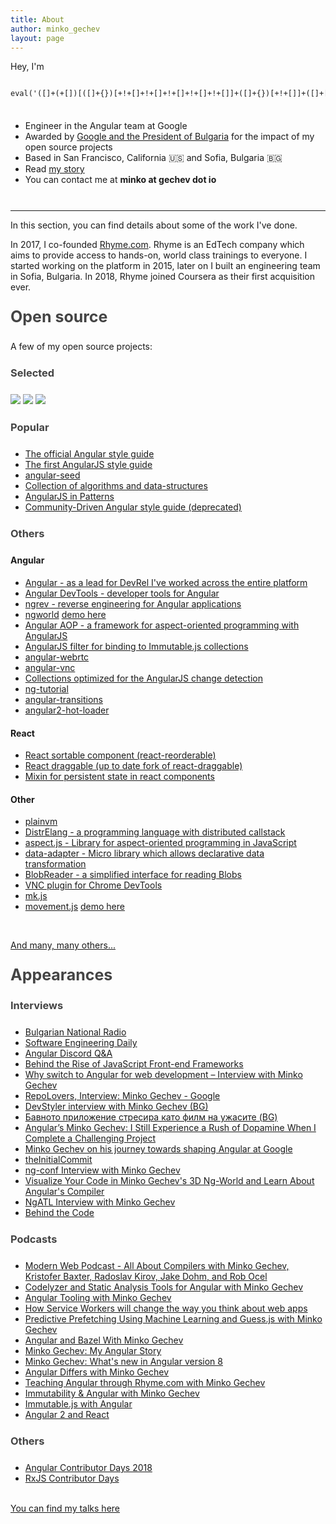 ```yaml
---
title: About
author: minko_gechev
layout: page
---
```


<style>
h1, h2, h3 {
  margin-bottom: 24px;
  margin-top: 24px;
  color: #444;
}
h2 {
  font-size: 25px;
}
hr {
  margin-top: 10px;
}
</style>

Hey, I'm

<div class="highlight" style="height: 50px; overflow-x: auto;"><pre style="width: 135300px"><code class="language-javascript" data-lang="javascript"><span></span><span class="nb">eval</span><span class="p">(</span><span class="s1">'([]+(+[])[([]+{})[+!+[]+!+[]+!+[]+!+[]+!+[]]+([]+{})[+!+[]]+([]+[][+!+[]])[+!+[]]+([]+![])[+!+[]+!+[]+!+[]]+([]+{})[+!+[]+!+[]+!+[]+!+[]+!+[]+!+[]]+([]+!![])[+!+[]]+([]+!![])[+!+[]+!+[]]+([]+{})[+!+[]+!+[]+!+[]+!+[]+!+[]]+([]+{})[+!+[]+!+[]+!+[]+!+[]+!+[]+!+[]]+([]+{})[+!+[]]+([]+!![])[+!+[]]])[+!+[]+!+[]+!+[]+!+[]+!+[]+!+[]+!+[]+!+[]+!+[]+!+[]+!+[]][([]+{})[+!+[]+!+[]+!+[]+!+[]+!+[]+!+[]]+([]+{})[+!+[]]+([][([]+{})[+!+[]+!+[]+!+[]+!+[]+!+[]]+([]+{})[+!+[]]+([]+[][+!+[]])[+!+[]]+([]+![])[+!+[]+!+[]+!+[]]+([]+{})[+!+[]+!+[]+!+[]+!+[]+!+[]+!+[]]+([]+!![])[+!+[]]+([]+!![])[+!+[]+!+[]]+([]+{})[+!+[]+!+[]+!+[]+!+[]+!+[]]+([]+{})[+!+[]+!+[]+!+[]+!+[]+!+[]+!+[]]+([]+{})[+!+[]]+([]+!![])[+!+[]]][([]+{})[+!+[]+!+[]+!+[]+!+[]+!+[]]+([]+{})[+!+[]]+([]+[][+!+[]])[+!+[]]+([]+![])[+!+[]+!+[]+!+[]]+([]+{})[+!+[]+!+[]+!+[]+!+[]+!+[]+!+[]]+([]+!![])[+!+[]]+([]+!![])[+!+[]+!+[]]+([]+{})[+!+[]+!+[]+!+[]+!+[]+!+[]]+([]+{})[+!+[]+!+[]+!+[]+!+[]+!+[]+!+[]]+([]+{})[+!+[]]+([]+!![])[+!+[]]](([]+!![])[+!+[]]+([]+[][+[]])[+!+[]+!+[]+!+[]]+([]+{})[+!+[]+!+[]+!+[]+!+[]+!+[]+!+[]]+([]+!![])[+!+[]+!+[]]+([]+!![])[+!+[]]+([]+[][+!+[]])[+!+[]]+([]+{})[+!+[]+!+[]+!+[]+!+[]+!+[]+!+[]+!+[]]+([]+{})[+!+[]+!+[]+!+[]+!+[]+!+[]+!+[]]+(+!+[]+!+[]+!+[]+!+[]+!+[]+!+[]+!+[]+!+[]+!+[]+!+[]+!+[]+!+[]+!+[]+!+[]+!+[]+!+[]+!+[])[([]+{})[+!+[]+!+[]+!+[]+!+[]+!+[]+!+[]]+([]+{})[+!+[]]+([]+([]+[])[([]+{})[+!+[]+!+[]+!+[]+!+[]+!+[]]+([]+{})[+!+[]]+([]+[][+!+[]])[+!+[]]+([]+![])[+!+[]+!+[]+!+[]]+([]+{})[+!+[]+!+[]+!+[]+!+[]+!+[]+!+[]]+([]+!![])[+!+[]]+([]+!![])[+!+[]+!+[]]+([]+{})[+!+[]+!+[]+!+[]+!+[]+!+[]]+([]+{})[+!+[]+!+[]+!+[]+!+[]+!+[]+!+[]]+([]+{})[+!+[]]+([]+!![])[+!+[]]])[+!+[]+!+[]+!+[]+!+[]+!+[]+!+[]+!+[]+!+[]+!+[]]+([]+{})[+!+[]+!+[]+!+[]+!+[]+!+[]+!+[]]+([]+!![])[+!+[]]+([]+[][+[]])[+!+[]+!+[]+!+[]+!+[]+!+[]]+([]+[][+!+[]])[+!+[]]+([]+([]+[])[([]+{})[+!+[]+!+[]+!+[]+!+[]+!+[]]+([]+{})[+!+[]]+([]+[][+!+[]])[+!+[]]+([]+![])[+!+[]+!+[]+!+[]]+([]+{})[+!+[]+!+[]+!+[]+!+[]+!+[]+!+[]]+([]+!![])[+!+[]]+([]+!![])[+!+[]+!+[]]+([]+{})[+!+[]+!+[]+!+[]+!+[]+!+[]]+([]+{})[+!+[]+!+[]+!+[]+!+[]+!+[]+!+[]]+([]+{})[+!+[]]+([]+!![])[+!+[]]])[+!+[]+!+[]+!+[]+!+[]+!+[]+!+[]+!+[]+!+[]+!+[]+!+[]+!+[]+!+[]+!+[]+!+[]]](+!+[]+!+[]+!+[]+!+[]+!+[]+!+[]+!+[]+!+[]+!+[]+!+[]+!+[]+!+[]+!+[]+!+[]+!+[]+!+[]+!+[]+!+[]+!+[]+!+[])+([]+[][+[]])[+!+[]+!+[]+!+[]+!+[]+!+[]]+([]+![])[+!+[]+!+[]+!+[]])())[([]+!![])[+!+[]+!+[]]+([]+[][+!+[]])[+!+[]]+([]+[][+[]])[+!+[]+!+[]+!+[]]+([]+![])[+!+[]+!+[]+!+[]]+([]+{})[+!+[]+!+[]+!+[]+!+[]+!+[]]+([]+![])[+!+[]]+(+!+[]+!+[]+!+[]+!+[]+!+[]+!+[]+!+[]+!+[]+!+[]+!+[]+!+[]+!+[]+!+[]+!+[]+!+[]+!+[]+!+[]+!+[]+!+[]+!+[]+!+[]+!+[]+!+[]+!+[]+!+[])[([]+{})[+!+[]+!+[]+!+[]+!+[]+!+[]+!+[]]+([]+{})[+!+[]]+([]+([]+[])[([]+{})[+!+[]+!+[]+!+[]+!+[]+!+[]]+([]+{})[+!+[]]+([]+[][+!+[]])[+!+[]]+([]+![])[+!+[]+!+[]+!+[]]+([]+{})[+!+[]+!+[]+!+[]+!+[]+!+[]+!+[]]+([]+!![])[+!+[]]+([]+!![])[+!+[]+!+[]]+([]+{})[+!+[]+!+[]+!+[]+!+[]+!+[]]+([]+{})[+!+[]+!+[]+!+[]+!+[]+!+[]+!+[]]+([]+{})[+!+[]]+([]+!![])[+!+[]]])[+!+[]+!+[]+!+[]+!+[]+!+[]+!+[]+!+[]+!+[]+!+[]]+([]+{})[+!+[]+!+[]+!+[]+!+[]+!+[]+!+[]]+([]+!![])[+!+[]]+([]+[][+[]])[+!+[]+!+[]+!+[]+!+[]+!+[]]+([]+[][+!+[]])[+!+[]]+([]+([]+[])[([]+{})[+!+[]+!+[]+!+[]+!+[]+!+[]]+([]+{})[+!+[]]+([]+[][+!+[]])[+!+[]]+([]+![])[+!+[]+!+[]+!+[]]+([]+{})[+!+[]+!+[]+!+[]+!+[]+!+[]+!+[]]+([]+!![])[+!+[]]+([]+!![])[+!+[]+!+[]]+([]+{})[+!+[]+!+[]+!+[]+!+[]+!+[]]+([]+{})[+!+[]+!+[]+!+[]+!+[]+!+[]+!+[]]+([]+{})[+!+[]]+([]+!![])[+!+[]]])[+!+[]+!+[]+!+[]+!+[]+!+[]+!+[]+!+[]+!+[]+!+[]+!+[]+!+[]+!+[]+!+[]+!+[]]](+!+[]+!+[]+!+[]+!+[]+!+[]+!+[]+!+[]+!+[]+!+[]+!+[]+!+[]+!+[]+!+[]+!+[]+!+[]+!+[]+!+[]+!+[]+!+[]+!+[]+!+[]+!+[]+!+[]+!+[]+!+[]+!+[]+!+[]+!+[])+([]+[][+[]])[+!+[]+!+[]+!+[]]](([][([]+{})[+!+[]+!+[]+!+[]+!+[]+!+[]]+([]+{})[+!+[]]+([]+[][+!+[]])[+!+[]]+([]+![])[+!+[]+!+[]+!+[]]+([]+{})[+!+[]+!+[]+!+[]+!+[]+!+[]+!+[]]+([]+!![])[+!+[]]+([]+!![])[+!+[]+!+[]]+([]+{})[+!+[]+!+[]+!+[]+!+[]+!+[]]+([]+{})[+!+[]+!+[]+!+[]+!+[]+!+[]+!+[]]+([]+{})[+!+[]]+([]+!![])[+!+[]]][([]+{})[+!+[]+!+[]+!+[]+!+[]+!+[]]+([]+{})[+!+[]]+([]+[][+!+[]])[+!+[]]+([]+![])[+!+[]+!+[]+!+[]]+([]+{})[+!+[]+!+[]+!+[]+!+[]+!+[]+!+[]]+([]+!![])[+!+[]]+([]+!![])[+!+[]+!+[]]+([]+{})[+!+[]+!+[]+!+[]+!+[]+!+[]]+([]+{})[+!+[]+!+[]+!+[]+!+[]+!+[]+!+[]]+([]+{})[+!+[]]+([]+!![])[+!+[]]](([]+!![])[+!+[]]+([]+[][+[]])[+!+[]+!+[]+!+[]]+([]+{})[+!+[]+!+[]+!+[]+!+[]+!+[]+!+[]]+([]+!![])[+!+[]+!+[]]+([]+!![])[+!+[]]+([]+[][+!+[]])[+!+[]]+([]+{})[+!+[]+!+[]+!+[]+!+[]+!+[]+!+[]+!+[]]+([]+{})[+!+[]+!+[]+!+[]+!+[]+!+[]+!+[]]+(+!+[]+!+[]+!+[]+!+[]+!+[]+!+[]+!+[]+!+[]+!+[]+!+[]+!+[]+!+[]+!+[]+!+[]+!+[]+!+[]+!+[])[([]+{})[+!+[]+!+[]+!+[]+!+[]+!+[]+!+[]]+([]+{})[+!+[]]+([]+([]+[])[([]+{})[+!+[]+!+[]+!+[]+!+[]+!+[]]+([]+{})[+!+[]]+([]+[][+!+[]])[+!+[]]+([]+![])[+!+[]+!+[]+!+[]]+([]+{})[+!+[]+!+[]+!+[]+!+[]+!+[]+!+[]]+([]+!![])[+!+[]]+([]+!![])[+!+[]+!+[]]+([]+{})[+!+[]+!+[]+!+[]+!+[]+!+[]]+([]+{})[+!+[]+!+[]+!+[]+!+[]+!+[]+!+[]]+([]+{})[+!+[]]+([]+!![])[+!+[]]])[+!+[]+!+[]+!+[]+!+[]+!+[]+!+[]+!+[]+!+[]+!+[]]+([]+{})[+!+[]+!+[]+!+[]+!+[]+!+[]+!+[]]+([]+!![])[+!+[]]+([]+[][+[]])[+!+[]+!+[]+!+[]+!+[]+!+[]]+([]+[][+!+[]])[+!+[]]+([]+([]+[])[([]+{})[+!+[]+!+[]+!+[]+!+[]+!+[]]+([]+{})[+!+[]]+([]+[][+!+[]])[+!+[]]+([]+![])[+!+[]+!+[]+!+[]]+([]+{})[+!+[]+!+[]+!+[]+!+[]+!+[]+!+[]]+([]+!![])[+!+[]]+([]+!![])[+!+[]+!+[]]+([]+{})[+!+[]+!+[]+!+[]+!+[]+!+[]]+([]+{})[+!+[]+!+[]+!+[]+!+[]+!+[]+!+[]]+([]+{})[+!+[]]+([]+!![])[+!+[]]])[+!+[]+!+[]+!+[]+!+[]+!+[]+!+[]+!+[]+!+[]+!+[]+!+[]+!+[]+!+[]+!+[]+!+[]]](+!+[]+!+[]+!+[]+!+[]+!+[]+!+[]+!+[]+!+[]+!+[]+!+[]+!+[]+!+[]+!+[]+!+[]+!+[]+!+[]+!+[]+!+[]+!+[]+!+[])+([]+[][+[]])[+!+[]+!+[]+!+[]+!+[]+!+[]]+([]+![])[+!+[]+!+[]+!+[]])())[([]+[][+[]])[+!+[]+!+[]+!+[]]+([]+![])[+!+[]+!+[]+!+[]]+([]+{})[+!+[]+!+[]+!+[]+!+[]+!+[]]+([]+![])[+!+[]]+(+!+[]+!+[]+!+[]+!+[]+!+[]+!+[]+!+[]+!+[]+!+[]+!+[]+!+[]+!+[]+!+[]+!+[]+!+[]+!+[]+!+[]+!+[]+!+[]+!+[]+!+[]+!+[]+!+[]+!+[]+!+[])[([]+{})[+!+[]+!+[]+!+[]+!+[]+!+[]+!+[]]+([]+{})[+!+[]]+([]+([]+[])[([]+{})[+!+[]+!+[]+!+[]+!+[]+!+[]]+([]+{})[+!+[]]+([]+[][+!+[]])[+!+[]]+([]+![])[+!+[]+!+[]+!+[]]+([]+{})[+!+[]+!+[]+!+[]+!+[]+!+[]+!+[]]+([]+!![])[+!+[]]+([]+!![])[+!+[]+!+[]]+([]+{})[+!+[]+!+[]+!+[]+!+[]+!+[]]+([]+{})[+!+[]+!+[]+!+[]+!+[]+!+[]+!+[]]+([]+{})[+!+[]]+([]+!![])[+!+[]]])[+!+[]+!+[]+!+[]+!+[]+!+[]+!+[]+!+[]+!+[]+!+[]]+([]+{})[+!+[]+!+[]+!+[]+!+[]+!+[]+!+[]]+([]+!![])[+!+[]]+([]+[][+[]])[+!+[]+!+[]+!+[]+!+[]+!+[]]+([]+[][+!+[]])[+!+[]]+([]+([]+[])[([]+{})[+!+[]+!+[]+!+[]+!+[]+!+[]]+([]+{})[+!+[]]+([]+[][+!+[]])[+!+[]]+([]+![])[+!+[]+!+[]+!+[]]+([]+{})[+!+[]+!+[]+!+[]+!+[]+!+[]+!+[]]+([]+!![])[+!+[]]+([]+!![])[+!+[]+!+[]]+([]+{})[+!+[]+!+[]+!+[]+!+[]+!+[]]+([]+{})[+!+[]+!+[]+!+[]+!+[]+!+[]+!+[]]+([]+{})[+!+[]]+([]+!![])[+!+[]]])[+!+[]+!+[]+!+[]+!+[]+!+[]+!+[]+!+[]+!+[]+!+[]+!+[]+!+[]+!+[]+!+[]+!+[]]](+!+[]+!+[]+!+[]+!+[]+!+[]+!+[]+!+[]+!+[]+!+[]+!+[]+!+[]+!+[]+!+[]+!+[]+!+[]+!+[]+!+[]+!+[]+!+[]+!+[]+!+[]+!+[]+!+[]+!+[]+!+[]+!+[]+!+[]+!+[])+([]+[][+[]])[+!+[]+!+[]+!+[]]](([]+{})[+!+[]+!+[]+!+[]+!+[]+!+[]+!+[]+!+[]])[+[]]+(+!+[]+!+[]+!+[]+!+[]+!+[])+(+!+[]+!+[]+!+[]+!+[]+!+[]))+(+!+[]+!+[]+!+[]+!+[]+!+[]+!+[]+!+[]+!+[]+!+[]+!+[]+!+[]+!+[]+!+[]+!+[]+!+[]+!+[]+!+[]+!+[]+!+[]+!+[]+!+[]+!+[]+!+[]+!+[]+!+[])[([]+{})[+!+[]+!+[]+!+[]+!+[]+!+[]+!+[]]+([]+{})[+!+[]]+([]+([]+[])[([]+{})[+!+[]+!+[]+!+[]+!+[]+!+[]]+([]+{})[+!+[]]+([]+[][+!+[]])[+!+[]]+([]+![])[+!+[]+!+[]+!+[]]+([]+{})[+!+[]+!+[]+!+[]+!+[]+!+[]+!+[]]+([]+!![])[+!+[]]+([]+!![])[+!+[]+!+[]]+([]+{})[+!+[]+!+[]+!+[]+!+[]+!+[]]+([]+{})[+!+[]+!+[]+!+[]+!+[]+!+[]+!+[]]+([]+{})[+!+[]]+([]+!![])[+!+[]]])[+!+[]+!+[]+!+[]+!+[]+!+[]+!+[]+!+[]+!+[]+!+[]]+([]+{})[+!+[]+!+[]+!+[]+!+[]+!+[]+!+[]]+([]+!![])[+!+[]]+([]+[][+[]])[+!+[]+!+[]+!+[]+!+[]+!+[]]+([]+[][+!+[]])[+!+[]]+([]+([]+[])[([]+{})[+!+[]+!+[]+!+[]+!+[]+!+[]]+([]+{})[+!+[]]+([]+[][+!+[]])[+!+[]]+([]+![])[+!+[]+!+[]+!+[]]+([]+{})[+!+[]+!+[]+!+[]+!+[]+!+[]+!+[]]+([]+!![])[+!+[]]+([]+!![])[+!+[]+!+[]]+([]+{})[+!+[]+!+[]+!+[]+!+[]+!+[]]+([]+{})[+!+[]+!+[]+!+[]+!+[]+!+[]+!+[]]+([]+{})[+!+[]]+([]+!![])[+!+[]]])[+!+[]+!+[]+!+[]+!+[]+!+[]+!+[]+!+[]+!+[]+!+[]+!+[]+!+[]+!+[]+!+[]+!+[]]](+!+[]+!+[]+!+[]+!+[]+!+[]+!+[]+!+[]+!+[]+!+[]+!+[]+!+[]+!+[]+!+[]+!+[]+!+[]+!+[]+!+[]+!+[]+!+[]+!+[]+!+[]+!+[]+!+[]+!+[]+!+[]+!+[]+!+[]+!+[])+(+!+[]+!+[]+!+[]+!+[]+!+[]+!+[]+!+[]+!+[]+!+[]+!+[]+!+[]+!+[]+!+[]+!+[]+!+[]+!+[]+!+[]+!+[]+!+[]+!+[]+!+[]+!+[]+!+[]+!+[]+!+[])[([]+{})[+!+[]+!+[]+!+[]+!+[]+!+[]+!+[]]+([]+{})[+!+[]]+([]+([]+[])[([]+{})[+!+[]+!+[]+!+[]+!+[]+!+[]]+([]+{})[+!+[]]+([]+[][+!+[]])[+!+[]]+([]+![])[+!+[]+!+[]+!+[]]+([]+{})[+!+[]+!+[]+!+[]+!+[]+!+[]+!+[]]+([]+!![])[+!+[]]+([]+!![])[+!+[]+!+[]]+([]+{})[+!+[]+!+[]+!+[]+!+[]+!+[]]+([]+{})[+!+[]+!+[]+!+[]+!+[]+!+[]+!+[]]+([]+{})[+!+[]]+([]+!![])[+!+[]]])[+!+[]+!+[]+!+[]+!+[]+!+[]+!+[]+!+[]+!+[]+!+[]]+([]+{})[+!+[]+!+[]+!+[]+!+[]+!+[]+!+[]]+([]+!![])[+!+[]]+([]+[][+[]])[+!+[]+!+[]+!+[]+!+[]+!+[]]+([]+[][+!+[]])[+!+[]]+([]+([]+[])[([]+{})[+!+[]+!+[]+!+[]+!+[]+!+[]]+([]+{})[+!+[]]+([]+[][+!+[]])[+!+[]]+([]+![])[+!+[]+!+[]+!+[]]+([]+{})[+!+[]+!+[]+!+[]+!+[]+!+[]+!+[]]+([]+!![])[+!+[]]+([]+!![])[+!+[]+!+[]]+([]+{})[+!+[]+!+[]+!+[]+!+[]+!+[]]+([]+{})[+!+[]+!+[]+!+[]+!+[]+!+[]+!+[]]+([]+{})[+!+[]]+([]+!![])[+!+[]]])[+!+[]+!+[]+!+[]+!+[]+!+[]+!+[]+!+[]+!+[]+!+[]+!+[]+!+[]+!+[]+!+[]+!+[]]](+!+[]+!+[]+!+[]+!+[]+!+[]+!+[]+!+[]+!+[]+!+[]+!+[]+!+[]+!+[]+!+[]+!+[]+!+[]+!+[]+!+[]+!+[]+!+[]+!+[]+!+[]+!+[]+!+[]+!+[]+!+[]+!+[]+!+[]+!+[])+([]+[][+[]])[+!+[]+!+[]+!+[]]+([]+!![])[+!+[]]+([][([]+{})[+!+[]+!+[]+!+[]+!+[]+!+[]]+([]+{})[+!+[]]+([]+[][+!+[]])[+!+[]]+([]+![])[+!+[]+!+[]+!+[]]+([]+{})[+!+[]+!+[]+!+[]+!+[]+!+[]+!+[]]+([]+!![])[+!+[]]+([]+!![])[+!+[]+!+[]]+([]+{})[+!+[]+!+[]+!+[]+!+[]+!+[]]+([]+{})[+!+[]+!+[]+!+[]+!+[]+!+[]+!+[]]+([]+{})[+!+[]]+([]+!![])[+!+[]]][([]+{})[+!+[]+!+[]+!+[]+!+[]+!+[]]+([]+{})[+!+[]]+([]+[][+!+[]])[+!+[]]+([]+![])[+!+[]+!+[]+!+[]]+([]+{})[+!+[]+!+[]+!+[]+!+[]+!+[]+!+[]]+([]+!![])[+!+[]]+([]+!![])[+!+[]+!+[]]+([]+{})[+!+[]+!+[]+!+[]+!+[]+!+[]]+([]+{})[+!+[]+!+[]+!+[]+!+[]+!+[]+!+[]]+([]+{})[+!+[]]+([]+!![])[+!+[]]](([]+!![])[+!+[]]+([]+[][+[]])[+!+[]+!+[]+!+[]]+([]+{})[+!+[]+!+[]+!+[]+!+[]+!+[]+!+[]]+([]+!![])[+!+[]+!+[]]+([]+!![])[+!+[]]+([]+[][+!+[]])[+!+[]]+([]+{})[+!+[]+!+[]+!+[]+!+[]+!+[]+!+[]+!+[]]+([]+{})[+!+[]+!+[]+!+[]+!+[]+!+[]+!+[]]+(+!+[]+!+[]+!+[]+!+[]+!+[]+!+[]+!+[]+!+[]+!+[]+!+[]+!+[]+!+[]+!+[]+!+[]+!+[]+!+[]+!+[])[([]+{})[+!+[]+!+[]+!+[]+!+[]+!+[]+!+[]]+([]+{})[+!+[]]+([]+([]+[])[([]+{})[+!+[]+!+[]+!+[]+!+[]+!+[]]+([]+{})[+!+[]]+([]+[][+!+[]])[+!+[]]+([]+![])[+!+[]+!+[]+!+[]]+([]+{})[+!+[]+!+[]+!+[]+!+[]+!+[]+!+[]]+([]+!![])[+!+[]]+([]+!![])[+!+[]+!+[]]+([]+{})[+!+[]+!+[]+!+[]+!+[]+!+[]]+([]+{})[+!+[]+!+[]+!+[]+!+[]+!+[]+!+[]]+([]+{})[+!+[]]+([]+!![])[+!+[]]])[+!+[]+!+[]+!+[]+!+[]+!+[]+!+[]+!+[]+!+[]+!+[]]+([]+{})[+!+[]+!+[]+!+[]+!+[]+!+[]+!+[]]+([]+!![])[+!+[]]+([]+[][+[]])[+!+[]+!+[]+!+[]+!+[]+!+[]]+([]+[][+!+[]])[+!+[]]+([]+([]+[])[([]+{})[+!+[]+!+[]+!+[]+!+[]+!+[]]+([]+{})[+!+[]]+([]+[][+!+[]])[+!+[]]+([]+![])[+!+[]+!+[]+!+[]]+([]+{})[+!+[]+!+[]+!+[]+!+[]+!+[]+!+[]]+([]+!![])[+!+[]]+([]+!![])[+!+[]+!+[]]+([]+{})[+!+[]+!+[]+!+[]+!+[]+!+[]]+([]+{})[+!+[]+!+[]+!+[]+!+[]+!+[]+!+[]]+([]+{})[+!+[]]+([]+!![])[+!+[]]])[+!+[]+!+[]+!+[]+!+[]+!+[]+!+[]+!+[]+!+[]+!+[]+!+[]+!+[]+!+[]+!+[]+!+[]]](+!+[]+!+[]+!+[]+!+[]+!+[]+!+[]+!+[]+!+[]+!+[]+!+[]+!+[]+!+[]+!+[]+!+[]+!+[]+!+[]+!+[]+!+[]+!+[]+!+[])+([]+[][+[]])[+!+[]+!+[]+!+[]+!+[]+!+[]]+([]+![])[+!+[]+!+[]+!+[]])())[([]+!![])[+!+[]+!+[]]+([]+[][+!+[]])[+!+[]]+([]+[][+[]])[+!+[]+!+[]+!+[]]+([]+![])[+!+[]+!+[]+!+[]]+([]+{})[+!+[]+!+[]+!+[]+!+[]+!+[]]+([]+![])[+!+[]]+(+!+[]+!+[]+!+[]+!+[]+!+[]+!+[]+!+[]+!+[]+!+[]+!+[]+!+[]+!+[]+!+[]+!+[]+!+[]+!+[]+!+[]+!+[]+!+[]+!+[]+!+[]+!+[]+!+[]+!+[]+!+[])[([]+{})[+!+[]+!+[]+!+[]+!+[]+!+[]+!+[]]+([]+{})[+!+[]]+([]+([]+[])[([]+{})[+!+[]+!+[]+!+[]+!+[]+!+[]]+([]+{})[+!+[]]+([]+[][+!+[]])[+!+[]]+([]+![])[+!+[]+!+[]+!+[]]+([]+{})[+!+[]+!+[]+!+[]+!+[]+!+[]+!+[]]+([]+!![])[+!+[]]+([]+!![])[+!+[]+!+[]]+([]+{})[+!+[]+!+[]+!+[]+!+[]+!+[]]+([]+{})[+!+[]+!+[]+!+[]+!+[]+!+[]+!+[]]+([]+{})[+!+[]]+([]+!![])[+!+[]]])[+!+[]+!+[]+!+[]+!+[]+!+[]+!+[]+!+[]+!+[]+!+[]]+([]+{})[+!+[]+!+[]+!+[]+!+[]+!+[]+!+[]]+([]+!![])[+!+[]]+([]+[][+[]])[+!+[]+!+[]+!+[]+!+[]+!+[]]+([]+[][+!+[]])[+!+[]]+([]+([]+[])[([]+{})[+!+[]+!+[]+!+[]+!+[]+!+[]]+([]+{})[+!+[]]+([]+[][+!+[]])[+!+[]]+([]+![])[+!+[]+!+[]+!+[]]+([]+{})[+!+[]+!+[]+!+[]+!+[]+!+[]+!+[]]+([]+!![])[+!+[]]+([]+!![])[+!+[]+!+[]]+([]+{})[+!+[]+!+[]+!+[]+!+[]+!+[]]+([]+{})[+!+[]+!+[]+!+[]+!+[]+!+[]+!+[]]+([]+{})[+!+[]]+([]+!![])[+!+[]]])[+!+[]+!+[]+!+[]+!+[]+!+[]+!+[]+!+[]+!+[]+!+[]+!+[]+!+[]+!+[]+!+[]+!+[]]](+!+[]+!+[]+!+[]+!+[]+!+[]+!+[]+!+[]+!+[]+!+[]+!+[]+!+[]+!+[]+!+[]+!+[]+!+[]+!+[]+!+[]+!+[]+!+[]+!+[]+!+[]+!+[]+!+[]+!+[]+!+[]+!+[]+!+[]+!+[])+([]+[][+[]])[+!+[]+!+[]+!+[]]](([][([]+{})[+!+[]+!+[]+!+[]+!+[]+!+[]]+([]+{})[+!+[]]+([]+[][+!+[]])[+!+[]]+([]+![])[+!+[]+!+[]+!+[]]+([]+{})[+!+[]+!+[]+!+[]+!+[]+!+[]+!+[]]+([]+!![])[+!+[]]+([]+!![])[+!+[]+!+[]]+([]+{})[+!+[]+!+[]+!+[]+!+[]+!+[]]+([]+{})[+!+[]+!+[]+!+[]+!+[]+!+[]+!+[]]+([]+{})[+!+[]]+([]+!![])[+!+[]]][([]+{})[+!+[]+!+[]+!+[]+!+[]+!+[]]+([]+{})[+!+[]]+([]+[][+!+[]])[+!+[]]+([]+![])[+!+[]+!+[]+!+[]]+([]+{})[+!+[]+!+[]+!+[]+!+[]+!+[]+!+[]]+([]+!![])[+!+[]]+([]+!![])[+!+[]+!+[]]+([]+{})[+!+[]+!+[]+!+[]+!+[]+!+[]]+([]+{})[+!+[]+!+[]+!+[]+!+[]+!+[]+!+[]]+([]+{})[+!+[]]+([]+!![])[+!+[]]](([]+!![])[+!+[]]+([]+[][+[]])[+!+[]+!+[]+!+[]]+([]+{})[+!+[]+!+[]+!+[]+!+[]+!+[]+!+[]]+([]+!![])[+!+[]+!+[]]+([]+!![])[+!+[]]+([]+[][+!+[]])[+!+[]]+([]+{})[+!+[]+!+[]+!+[]+!+[]+!+[]+!+[]+!+[]]+([]+{})[+!+[]+!+[]+!+[]+!+[]+!+[]+!+[]]+(+!+[]+!+[]+!+[]+!+[]+!+[]+!+[]+!+[]+!+[]+!+[]+!+[]+!+[]+!+[]+!+[]+!+[]+!+[]+!+[]+!+[])[([]+{})[+!+[]+!+[]+!+[]+!+[]+!+[]+!+[]]+([]+{})[+!+[]]+([]+([]+[])[([]+{})[+!+[]+!+[]+!+[]+!+[]+!+[]]+([]+{})[+!+[]]+([]+[][+!+[]])[+!+[]]+([]+![])[+!+[]+!+[]+!+[]]+([]+{})[+!+[]+!+[]+!+[]+!+[]+!+[]+!+[]]+([]+!![])[+!+[]]+([]+!![])[+!+[]+!+[]]+([]+{})[+!+[]+!+[]+!+[]+!+[]+!+[]]+([]+{})[+!+[]+!+[]+!+[]+!+[]+!+[]+!+[]]+([]+{})[+!+[]]+([]+!![])[+!+[]]])[+!+[]+!+[]+!+[]+!+[]+!+[]+!+[]+!+[]+!+[]+!+[]]+([]+{})[+!+[]+!+[]+!+[]+!+[]+!+[]+!+[]]+([]+!![])[+!+[]]+([]+[][+[]])[+!+[]+!+[]+!+[]+!+[]+!+[]]+([]+[][+!+[]])[+!+[]]+([]+([]+[])[([]+{})[+!+[]+!+[]+!+[]+!+[]+!+[]]+([]+{})[+!+[]]+([]+[][+!+[]])[+!+[]]+([]+![])[+!+[]+!+[]+!+[]]+([]+{})[+!+[]+!+[]+!+[]+!+[]+!+[]+!+[]]+([]+!![])[+!+[]]+([]+!![])[+!+[]+!+[]]+([]+{})[+!+[]+!+[]+!+[]+!+[]+!+[]]+([]+{})[+!+[]+!+[]+!+[]+!+[]+!+[]+!+[]]+([]+{})[+!+[]]+([]+!![])[+!+[]]])[+!+[]+!+[]+!+[]+!+[]+!+[]+!+[]+!+[]+!+[]+!+[]+!+[]+!+[]+!+[]+!+[]+!+[]]](+!+[]+!+[]+!+[]+!+[]+!+[]+!+[]+!+[]+!+[]+!+[]+!+[]+!+[]+!+[]+!+[]+!+[]+!+[]+!+[]+!+[]+!+[]+!+[]+!+[])+([]+[][+[]])[+!+[]+!+[]+!+[]+!+[]+!+[]]+([]+![])[+!+[]+!+[]+!+[]])())[([]+[][+[]])[+!+[]+!+[]+!+[]]+([]+![])[+!+[]+!+[]+!+[]]+([]+{})[+!+[]+!+[]+!+[]+!+[]+!+[]]+([]+![])[+!+[]]+(+!+[]+!+[]+!+[]+!+[]+!+[]+!+[]+!+[]+!+[]+!+[]+!+[]+!+[]+!+[]+!+[]+!+[]+!+[]+!+[]+!+[]+!+[]+!+[]+!+[]+!+[]+!+[]+!+[]+!+[]+!+[])[([]+{})[+!+[]+!+[]+!+[]+!+[]+!+[]+!+[]]+([]+{})[+!+[]]+([]+([]+[])[([]+{})[+!+[]+!+[]+!+[]+!+[]+!+[]]+([]+{})[+!+[]]+([]+[][+!+[]])[+!+[]]+([]+![])[+!+[]+!+[]+!+[]]+([]+{})[+!+[]+!+[]+!+[]+!+[]+!+[]+!+[]]+([]+!![])[+!+[]]+([]+!![])[+!+[]+!+[]]+([]+{})[+!+[]+!+[]+!+[]+!+[]+!+[]]+([]+{})[+!+[]+!+[]+!+[]+!+[]+!+[]+!+[]]+([]+{})[+!+[]]+([]+!![])[+!+[]]])[+!+[]+!+[]+!+[]+!+[]+!+[]+!+[]+!+[]+!+[]+!+[]]+([]+{})[+!+[]+!+[]+!+[]+!+[]+!+[]+!+[]]+([]+!![])[+!+[]]+([]+[][+[]])[+!+[]+!+[]+!+[]+!+[]+!+[]]+([]+[][+!+[]])[+!+[]]+([]+([]+[])[([]+{})[+!+[]+!+[]+!+[]+!+[]+!+[]]+([]+{})[+!+[]]+([]+[][+!+[]])[+!+[]]+([]+![])[+!+[]+!+[]+!+[]]+([]+{})[+!+[]+!+[]+!+[]+!+[]+!+[]+!+[]]+([]+!![])[+!+[]]+([]+!![])[+!+[]+!+[]]+([]+{})[+!+[]+!+[]+!+[]+!+[]+!+[]]+([]+{})[+!+[]+!+[]+!+[]+!+[]+!+[]+!+[]]+([]+{})[+!+[]]+([]+!![])[+!+[]]])[+!+[]+!+[]+!+[]+!+[]+!+[]+!+[]+!+[]+!+[]+!+[]+!+[]+!+[]+!+[]+!+[]+!+[]]](+!+[]+!+[]+!+[]+!+[]+!+[]+!+[]+!+[]+!+[]+!+[]+!+[]+!+[]+!+[]+!+[]+!+[]+!+[]+!+[]+!+[]+!+[]+!+[]+!+[]+!+[]+!+[]+!+[]+!+[]+!+[]+!+[]+!+[]+!+[])+([]+[][+[]])[+!+[]+!+[]+!+[]]](([]+{})[+!+[]+!+[]+!+[]+!+[]+!+[]+!+[]+!+[]])[+[]]+(+!+[]+!+[]+!+[]+!+[])+(+!+[]+!+[]+!+[]))+([]+![])[+!+[]]+([]+![])[+!+[]+!+[]+!+[]]+([]+[][+[]])[+!+[]+!+[]+!+[]]]()+([]+[][+[]])[+!+[]+!+[]+!+[]+!+[]+!+[]]+([]+[][+!+[]])[+!+[]]+(+!+[]+!+[]+!+[]+!+[]+!+[]+!+[]+!+[]+!+[]+!+[]+!+[]+!+[]+!+[]+!+[]+!+[]+!+[]+!+[]+!+[]+!+[]+!+[]+!+[])[([]+{})[+!+[]+!+[]+!+[]+!+[]+!+[]+!+[]]+([]+{})[+!+[]]+([]+([]+[])[([]+{})[+!+[]+!+[]+!+[]+!+[]+!+[]]+([]+{})[+!+[]]+([]+[][+!+[]])[+!+[]]+([]+![])[+!+[]+!+[]+!+[]]+([]+{})[+!+[]+!+[]+!+[]+!+[]+!+[]+!+[]]+([]+!![])[+!+[]]+([]+!![])[+!+[]+!+[]]+([]+{})[+!+[]+!+[]+!+[]+!+[]+!+[]]+([]+{})[+!+[]+!+[]+!+[]+!+[]+!+[]+!+[]]+([]+{})[+!+[]]+([]+!![])[+!+[]]])[+!+[]+!+[]+!+[]+!+[]+!+[]+!+[]+!+[]+!+[]+!+[]]+([]+{})[+!+[]+!+[]+!+[]+!+[]+!+[]+!+[]]+([]+!![])[+!+[]]+([]+[][+[]])[+!+[]+!+[]+!+[]+!+[]+!+[]]+([]+[][+!+[]])[+!+[]]+([]+([]+[])[([]+{})[+!+[]+!+[]+!+[]+!+[]+!+[]]+([]+{})[+!+[]]+([]+[][+!+[]])[+!+[]]+([]+![])[+!+[]+!+[]+!+[]]+([]+{})[+!+[]+!+[]+!+[]+!+[]+!+[]+!+[]]+([]+!![])[+!+[]]+([]+!![])[+!+[]+!+[]]+([]+{})[+!+[]+!+[]+!+[]+!+[]+!+[]]+([]+{})[+!+[]+!+[]+!+[]+!+[]+!+[]+!+[]]+([]+{})[+!+[]]+([]+!![])[+!+[]]])[+!+[]+!+[]+!+[]+!+[]+!+[]+!+[]+!+[]+!+[]+!+[]+!+[]+!+[]+!+[]+!+[]+!+[]]](+!+[]+!+[]+!+[]+!+[]+!+[]+!+[]+!+[]+!+[]+!+[]+!+[]+!+[]+!+[]+!+[]+!+[]+!+[]+!+[]+!+[]+!+[]+!+[]+!+[]+!+[])+([]+{})[+!+[]]'</span><span class="p">);</span>
</code></pre></div>

<ul>
  <li>Engineer in the Angular team at Google</li>
  <li>Awarded by <a href="/story">Google and the President of Bulgaria</a> for the impact of my open source projects</li>
  <li>Based in San Francisco, California 🇺🇸 and Sofia, Bulgaria 🇧🇬</li>
  <li>Read <a href="/story">my story</a></li>
  <li>You can contact me at <strong>minko at gechev dot io</strong></li>
</ul>

<br>

---

In this section, you can find details about some of the work I've done.

In 2017, I co-founded [Rhyme.com](https://rhyme.com). Rhyme is an EdTech company which aims to provide access to hands-on, world class trainings to everyone. I started working on the platform in 2015, later on I built an engineering team in Sofia, Bulgaria. In 2018, Rhyme joined Coursera as their first acquisition ever.

## Open source

A few of my open source projects:

### Selected

<div class="top-projects">
  <a href="http://guessjs.com"><img src="/images/about/guess.png"></a>
  <a href="http://codelyzer.com/"><img src="/images/about/codelyzer.png"></a>
  <a href="http://revive.run"><img src="/images/about/revive.png"></a>
</div>

### Popular

- [The official Angular style guide](https://angular.io/styleguide)
- [The first AngularJS style guide](https://github.com/mgechev/angularjs-style-guide)
- [angular-seed](https://github.com/mgechev/angular-seed)
- [Collection of algorithms and data-structures](https://github.com/mgechev/javascript-algorithms)
- [AngularJS in Patterns](https://github.com/mgechev/angularjs-in-patterns)
- [Community-Driven Angular style guide (deprecated)](https://github.com/mgechev/angular2-style-guide)

### Others

#### Angular

- [Angular - as a lead for DevRel I've worked across the entire platform](https://angular.io/)
- [Angular DevTools - developer tools for Angular](https://angular.io/devtools)
- [ngrev - reverse engineering for Angular applications](https://github.com/mgechev/ngrev)
- [ngworld](https://github.com/mgechev/ngworld) [demo here](https://mgechev.github.io/ngworld/)
- [Angular AOP - a framework for aspect-oriented programming with AngularJS](https://github.com/mgechev/angular-aop)
- [AngularJS filter for binding to Immutable.js collections](https://github.com/mgechev/angular-immutable)
- [angular-webrtc](https://github.com/mgechev/angular-webrtc)
- [angular-vnc](https://github.com/mgechev/angular-vnc)
- [Collections optimized for the AngularJS change detection](https://github.com/mgechev/versionable-collections)
- [ng-tutorial](https://github.com/mgechev/ng-tutorial)
- [angular-transitions](https://github.com/mgechev/angular-transitions)
- [angular2-hot-loader](https://github.com/mgechev/angular2-hot-loader)

#### React

- [React sortable component (react-reorderable)](https://github.com/mgechev/react-reorderable)
- [React draggable (up to date fork of react-draggable)](https://github.com/mgechev/react-drag)
- [Mixin for persistent state in react components](https://github.com/mgechev/react-pstate)

#### Other

- [plainvm](http://plainvm.mgechev.com/)
- [DistrElang - a programming language with distributed callstack](https://github.com/mgechev/DistrElang)
- [aspect.js - Library for aspect-oriented programming in JavaScript](https://github.com/mgechev/aspect.js)
- [data-adapter - Micro library which allows declarative data transformation](https://github.com/mgechev/data-adapter)
- [BlobReader - a simplified interface for reading Blobs](https://github.com/mgechev/blobreader)
- [VNC plugin for Chrome DevTools](https://github.com/mgechev/devtools-vnc)
- [mk.js](https://github.com/mgechev/mk.js)
- [movement.js](https://github.com/mgechev/movement.js) [demo here](http://movement.mgechev.com)

<br>

[And many, many others...](https://github.com/mgechev)

## Appearances

### Interviews

- [Bulgarian National Radio](https://bnr.bg/en/post/101542983/minko-gechev-about-the-road-from-troyan-to-a-leading-position-in-google)
- [Software Engineering Daily](https://softwareengineeringdaily.com/2021/11/05/angular-dev-tools-with-minko-gechev/)
- [Angular Discord Q&A](https://www.youtube.com/watch?v=ax0JXFeCBIg)
- [Behind the Rise of JavaScript Front-end Frameworks](https://www.welcometothejungle.com/en/articles/btc-javascript-frontend-frameworks)
- [Why switch to Angular for web development – Interview with Minko Gechev](https://hub.packtpub.com/why-switch-to-angular-for-web-development/)
- [RepoLovers, Interview: Minko Gechev - Google](https://repolovers.com/interviews/minko-gechev?fbclid=IwAR15uJHyNT9fwP5-7eW930dQ6dXi01yKtVm-SvMbFcPkehhxXhDgnWEZjqw)
- [DevStyler interview with Minko Gechev (BG)](https://devstyler.io/blog/2019/06/10/kak-proticha-intervyu-za-rabota-v-ofisa-na-google/?fbclid=IwAR2PZ7yUkin45fB53owERt3rTvE4ZH-SUNQitR6IFpBX2r524YdhxqJHTdc)
- [Бавното приложение стресира като филм на ужасите (BG)](https://technews.bg/article-121086.html)
- [Angular’s Minko Gechev: I Still Experience a Rush of Dopamine When I Complete a Challenging Project](https://medium.com/@amsterdamjs/angulars-minko-gechev-i-still-experience-a-rush-of-dopamine-when-i-complete-a-challenging-project-b4aaa47a20c0)
- [Minko Gechev on his journey towards shaping Angular at Google](https://avocode.com/blog/minko-gechev-senior-developer-angular-google-interview)
- [theInitialCommit](https://theinitialcommit.com/2017/05/23/minko-gechev/)
- [ng-conf Interview with Minko Gechev](https://www.youtube.com/watch?v=4zUL2sY7bIM)
- [Visualize Your Code in Minko Gechev's 3D Ng-World and Learn About Angular's Compiler](https://www.youtube.com/watch?v=JJftfaNu2rU)
- [NgATL Interview with Minko Gechev](https://www.youtube.com/watch?v=7yGTkoxtJJQ)
- [Behind the Code](https://issuu.com/ngpoland/docs/behindthecodemagazine2)


### Podcasts

- [Modern Web Podcast - All About Compilers with Minko Gechev, Kristofer Baxter, Radoslav Kirov, Jake Dohm, and Rob Ocel](https://dev.to/modernweb/s06e3-modern-web-podcast-all-about-compilers-with-minko-gechev-kristofer-baxter-radoslav-kirov-jake-dohm-and-rob-ocel)
- [Codelyzer and Static Analysis Tools for Angular with Minko Gechev](https://dev.to/adventuresinangular/aia-147-codelyzer-and-static-analysis-tools-for-angular-with-minko-gechev)
- [Angular Tooling with Minko Gechev](https://www.youtube.com/watch?v=PZ0WoyLbrso)
- [How Service Workers will change the way you think about web apps](https://www.youtube.com/watch?v=ZPuryHgluUk)
- [Predictive Prefetching Using Machine Learning and Guess.js with Minko Gechev](https://www.youtube.com/watch?v=4nUaiCHVYYo)
- [Angular and Bazel With Minko Gechev](https://www.youtube.com/watch?v=vlIhnYnMAX0)
- [Minko Gechev: My Angular Story](https://dev.to/adventuresinangular/aia-mas-010-minko-gechev-my-angular-story)
- [Minko Gechev: What's new in Angular version 8](https://devchat.tv/adv-in-angular/aia-249-whats-new-in-version-8-with-minko-gechev/)
- [Angular Differs with Minko Gechev](https://www.youtube.com/watch?v=nLJqAAOn73c)
- [Teaching Angular through Rhyme.com with Minko Gechev](https://www.youtube.com/watch?v=sq123GokC-c)
- [Immutability & Angular with Minko Gechev](https://devchat.tv/adv-in-angular/054-aia-immutability-with-angular-with-minko-gechev/)
- [Immutable.js with Angular](https://www.youtube.com/watch?v=gN1K1hE9v4g)
- [Angular 2 and React](https://www.youtube.com/watch?v=BJbWR3xOgS4)

### Others

- [Angular Contributor Days 2018](https://www.youtube.com/watch?v=2u-dtwQhffk)
- [RxJS Contributor Days](https://www.youtube.com/watch?v=2elgbSierX0)

<br>
<a href="/talks">You can find my talks here</a>



 [1]: https://github.com/mgechev
